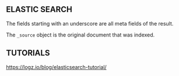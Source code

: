 ## ELASTIC SEARCH

The fields starting with an underscore are all meta fields of the result.

The `_source` object is the original document that was indexed.

## TUTORIALS

<https://logz.io/blog/elasticsearch-tutorial/>
